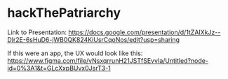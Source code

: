 # hackThePatriarchy

Link to Presentation:
https://docs.google.com/presentation/d/1tZAIXkJz--Dlr2E-6sHuD6-jWB0QK824KiUsrCqoNos/edit?usp=sharing

If this were an app, the UX would look like this:
https://www.figma.com/file/vNsxqrrunH21JSTfSEvvIa/Untitled?node-id=0%3A1&t=GLcXxpBUvx0JsrT3-1
